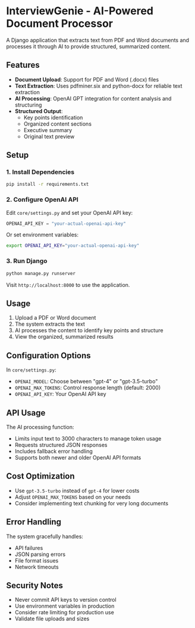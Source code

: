 # InterviewGenie - AI-Powered Document Processor

A Django application that extracts text from PDF and Word documents and processes it through AI to provide structured, summarized content.

## Features

- **Document Upload**: Support for PDF and Word (.docx) files
- **Text Extraction**: Uses pdfminer.six and python-docx for reliable text extraction
- **AI Processing**: OpenAI GPT integration for content analysis and structuring
- **Structured Output**: 
  - Key points identification
  - Organized content sections
  - Executive summary
  - Original text preview

## Setup

### 1. Install Dependencies

```bash
pip install -r requirements.txt
```

### 2. Configure OpenAI API

Edit `core/settings.py` and set your OpenAI API key:

```python
OPENAI_API_KEY = "your-actual-openai-api-key"
```

Or set environment variables:

```bash
export OPENAI_API_KEY="your-actual-openai-api-key"
```

### 3. Run Django

```bash
python manage.py runserver
```

Visit `http://localhost:8000` to use the application.

## Usage

1. Upload a PDF or Word document
2. The system extracts the text
3. AI processes the content to identify key points and structure
4. View the organized, summarized results

## Configuration Options

In `core/settings.py`:

- `OPENAI_MODEL`: Choose between "gpt-4" or "gpt-3.5-turbo"
- `OPENAI_MAX_TOKENS`: Control response length (default: 2000)
- `OPENAI_API_KEY`: Your OpenAI API key

## API Usage

The AI processing function:
- Limits input text to 3000 characters to manage token usage
- Requests structured JSON responses
- Includes fallback error handling
- Supports both newer and older OpenAI API formats

## Cost Optimization

- Use `gpt-3.5-turbo` instead of `gpt-4` for lower costs
- Adjust `OPENAI_MAX_TOKENS` based on your needs
- Consider implementing text chunking for very long documents

## Error Handling

The system gracefully handles:
- API failures
- JSON parsing errors
- File format issues
- Network timeouts

## Security Notes

- Never commit API keys to version control
- Use environment variables in production
- Consider rate limiting for production use
- Validate file uploads and sizes 